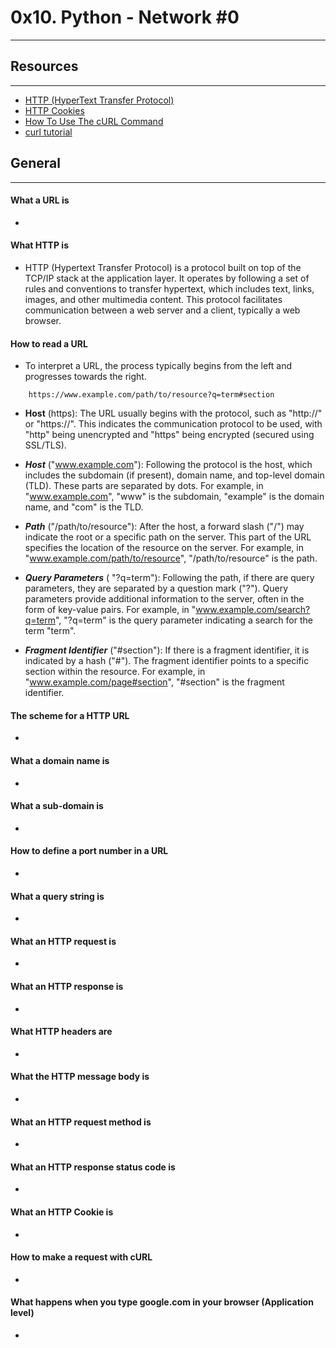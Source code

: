 # 0x10. Python - Network #0

---

## Resources

---

- [HTTP (HyperText Transfer Protocol)](https://www3.ntu.edu.sg/home/ehchua/programming/webprogramming/HTTP_Basics.html)
- [HTTP Cookies](https://developer.mozilla.org/en-US/docs/Web/HTTP/Cookies)
- [How To Use The cURL Command](https://www.youtube.com/watch?v=WxUVU0b95Oc)
- [curl tutorial](https://curl.se/docs/tutorial.html)

## General

---

#### What a URL is

-

#### What HTTP is

- HTTP (Hypertext Transfer Protocol) is a protocol built on top of the TCP/IP stack at the application layer. It operates by following a set of rules and conventions to transfer hypertext, which includes text, links, images, and other multimedia content. This protocol facilitates communication between a web server and a client, typically a web browser.

#### How to read a URL

- To interpret a URL, the process typically begins from the left and progresses towards the right.

```
    https://www.example.com/path/to/resource?q=term#section
```

- **Host** (https): The URL usually begins with the protocol, such as "http://" or "https://". This indicates the communication protocol to be used, with "http" being unencrypted and "https" being encrypted (secured using SSL/TLS).

- **_Host_** ("www.example.com"): Following the protocol is the host, which includes the subdomain (if present), domain name, and top-level domain (TLD). These parts are separated by dots. For example, in "www.example.com", "www" is the subdomain, "example" is the domain name, and "com" is the TLD.

- **_Path_** ("/path/to/resource"): After the host, a forward slash ("/") may indicate the root or a specific path on the server. This part of the URL specifies the location of the resource on the server. For example, in "www.example.com/path/to/resource", "/path/to/resource" is the path.

- **_Query Parameters_** ( "?q=term"): Following the path, if there are query parameters, they are separated by a question mark ("?"). Query parameters provide additional information to the server, often in the form of key-value pairs. For example, in "www.example.com/search?q=term", "?q=term" is the query parameter indicating a search for the term "term".

- **_Fragment Identifier_** ("#section"): If there is a fragment identifier, it is indicated by a hash ("#"). The fragment identifier points to a specific section within the resource. For example, in "www.example.com/page#section", "#section" is the fragment identifier.

#### The scheme for a HTTP URL

-

#### What a domain name is

-

#### What a sub-domain is

-

#### How to define a port number in a URL

-

#### What a query string is

-

#### What an HTTP request is

-

#### What an HTTP response is

-

#### What HTTP headers are

-

#### What the HTTP message body is

-

#### What an HTTP request method is

-

#### What an HTTP response status code is

-

#### What an HTTP Cookie is

-

#### How to make a request with cURL

-

#### What happens when you type google.com in your browser (Application level)

-
